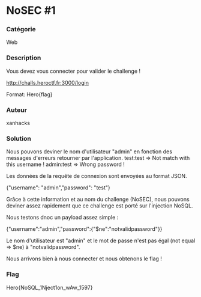# NoSEC #1

### Catégorie

Web

### Description

Vous devez vous connecter pour valider le challenge !

http://challs.heroctf.fr:3000/login

Format: Hero{flag}

### Auteur

xanhacks

### Solution

Nous pouvons deviner le nom d'utilisateur "admin" en fonction des messages d'erreurs retourner par l'application.
test:test => Not match with this username !
admin:test => Wrong password !

Les données de la requête de connexion sont envoyées au format JSON.

{"username": "admin","password": "test"}

Grâce à cette information et au nom du challenge (NoSEC), nous pouvons deviner assez rapidement que ce challenge
est porté sur l'injection NoSQL.

Nous testons dnoc un payload assez simple :

{"username":"admin","password":{"$ne":"notvalidpassword"}}

Le nom d'utilisateur est "admin" et le mot de passe n'est pas égal (not equal => $ne) à "notvalidpassword".

Nous arrivons bien à nous connecter et nous obtenons le flag !

### Flag

Hero{NoSQL_1Nject1on_wAw_1597}